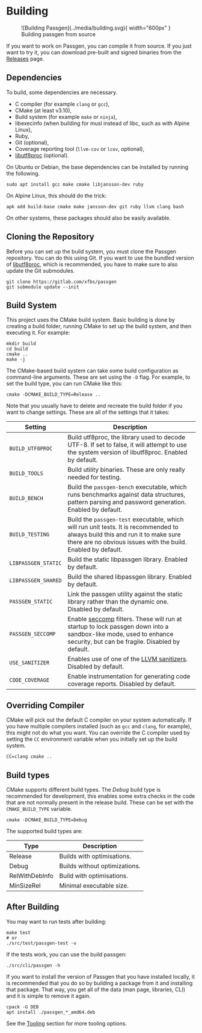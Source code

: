 # Building

<figure markdown>
![Building Passgen](../media/building.svg){ width="600px" }
<figcaption>Building passgen from source</figcaption>
</figure>

If you want to work on Passgen, you can compile it from source. If you just want to 
try it, you can download pre-built and signed binaries from the [Releases](../nightly.md) page.

## Dependencies

To build, some dependencies are necessary.

- C compiler (for example `clang` or `gcc`),
- CMake (at least v3.10),
- Build system (for example `make` or `ninja`),
- libexecinfo (when building for musl instead of libc, such as with Alpine Linux),
- Ruby,
- Git (optional),
- Coverage reporting tool (`llvm-cov` or `lcov`, optional),
- [libutf8proc][utf8proc] (optional).

On Ubuntu or Debian, the base dependencies can be installed by running the following.

    sudo apt install gcc make cmake libjansson-dev ruby

On Alpine Linux, this should do the trick:

    apk add build-base cmake make jansson-dev git ruby llvm clang bash

On other systems, these packages should also be easily available.

## Cloning the Repository

Before you can set up the build system, you must clone the Passgen repository.
You can do this using Git. If you want to use the bundled version of [libutf8proc][utf8proc],
which is recommended, you have to make sure to also update the Git submodules.

    git clone https://gitlab.com/xfbs/passgen
    git submodule update --init

[utf8proc]: https://juliastrings.github.io/utf8proc/

## Build System

This project uses the CMake build system. Basic building is done by creating a build folder, running CMake to set up the build system, and then executing it. For example:

    mkdir build
    cd build
    cmake ..
    make -j

The CMake-based build system can take some build configuration as command-line arguments. These are set using the `-D` flag. For example, to set the build type, you can run CMake like this:

    cmake -DCMAKE_BUILD_TYPE=Release ..

Note that you usually have to delete and recreate the build folder if you want to change settings. These are all of the settings that it takes:

| Setting | Description |
| --- | --- |
| `BUILD_UTF8PROC` | Build utf8proc, the library used to decode UTF-8. If set to false, it will attempt to use the system version of libutf8proc. Enabled by default. |
| `BUILD_TOOLS` | Build utility binaries. These are only really needed for testing. |
| `BUILD_BENCH` | Build the `passgen-bench` executable, which runs benchmarks against data structures, pattern parsing and password generation. Enabled by default. |
| `BUILD_TESTING` | Build the `passgen-test` executable, which will run unit tests. It is recommended to always build this and run it to make sure there are no obvious issues with the build. Enabled by default. |
| `LIBPASSGEN_STATIC` | Build the static libpassgen library. Enabled by default. |
| `LIBPASSGEN_SHARED` | Build the shared libpassgen library. Enabled by default. |
| `PASSGEN_STATIC` | Link the passgen utility against the static library rather than the dynamic one. Disabled by default. |
| `PASSGEN_SECCOMP` | Enable [seccomp][] filters. These will run at startup to lock passgen down into a sandbox-like mode, used to enhance security, but can be fragile. Disabled by default. |
| `USE_SANITIZER` | Enables use of one of the [LLVM sanitizers][asan]. Disabled by default. |
| `CODE_COVERAGE` | Enable instrumentation for generating code coverage reports. Disabled by default. |

[asan]: https://clang.llvm.org/docs/AddressSanitizer.html
[seccomp]: https://www.kernel.org/doc/html/v4.19/userspace-api/seccomp_filter.html

## Overriding Compiler

CMake will pick out the default C compiler on your system automatically. If you have multiple compilers installed (such as `gcc` and `clang`, for example), this might not do what you want. You can override the C compiler used by setting the `CC` environment variable when you initially set up the build system.

    CC=clang cmake ..

## Build types

CMake supports different build types. The *Debug* build type is recommended for development, this enables some extra checks in the code that are not normally present in the release build. These can be set with the `CMAKE_BUILD_TYPE` variable.

    cmake -DCMAKE_BUILD_TYPE=Debug

The supported build types are:

| Type | Description |
| --- | --- |
| Release | Builds with optimisations. |
| Debug | Builds without optimizations. |
| RelWithDebInfo | Build with optimisations. |
| MinSizeRel | Minimal executable size. |

## After Building

You may want to run tests after building:

    make test
	# or
	./src/test/passgen-test -v

If the tests work, you can use the build passgen:

    ./src/cli/passgen -h

If you want to install the version of Passgen that you have installed locally, it is recommended that you do so by building a package from it and installing that package. That way, you get all of the data (man page, libraries, CLI) and it is simple to remove it again.

    cpack -G DEB
    apt install ./passgen_*_amd64.deb

See the [Tooling](tooling.md) section for more tooling options.
